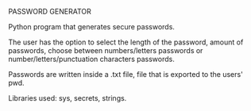 PASSWORD GENERATOR

Python program that generates secure passwords. 

The user has the option to select the length of the password, amount of passwords, choose between numbers/letters passwords or number/letters/punctuation characters passwords. 

Passwords are written inside a .txt file, file that is exported to the users' pwd. 

Libraries used: sys, secrets, strings.


